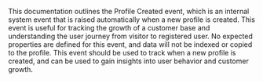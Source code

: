 This documentation outlines the Profile Created event, which is an internal system event that is raised automatically when a new profile is created. This event is useful for tracking the growth of a customer base and understanding the user journey from visitor to registered user. No expected properties are defined for this event, and data will not be indexed or copied to the profile. This event should be used to track when a new profile is created, and can be used to gain insights into user behavior and customer growth.